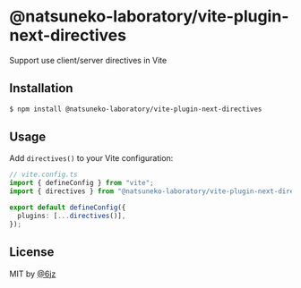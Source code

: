 # @natsuneko-laboratory/vite-plugin-next-directives

Support use client/server directives in Vite

## Installation

```bash
$ npm install @natsuneko-laboratory/vite-plugin-next-directives
```

## Usage

Add `directives()` to your Vite configuration:

```typescript
// vite.config.ts
import { defineConfig } from "vite";
import { directives } from "@natsuneko-laboratory/vite-plugin-next-directives";

export default defineConfig({
  plugins: [...directives()],
});
```

## License

MIT by [@6jz](https://to.natsuneko.com/6jz)
